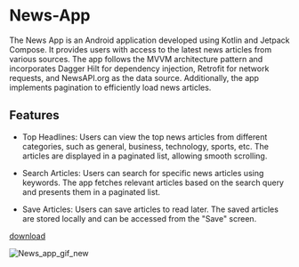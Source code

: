 # News-App

The News App is an Android application developed using Kotlin and Jetpack Compose. It provides users with access to the latest news articles from various sources. The app follows the MVVM architecture pattern and incorporates Dagger Hilt for dependency injection, Retrofit for network requests, and NewsAPI.org as the data source. Additionally, the app implements pagination to efficiently load news articles.

## Features
- Top Headlines: Users can view the top news articles from different categories, such as general, business, technology, sports, etc. The articles are displayed in a paginated list, allowing smooth scrolling.

- Search Articles: Users can search for specific news articles using keywords. The app fetches relevant articles based on the search query and presents them in a paginated list.

- Save Articles: Users can save articles to read later. The saved articles are stored locally and can be accessed from the "Save" screen.

[download](https://github.com/vishalsingh444/News-App/releases/download/apk/News.apk)
 
![News_app_gif_new](https://github.com/vishalsingh444/News-App/assets/123194054/ef1fc607-65ba-45d7-a70e-e12ab8530634)
